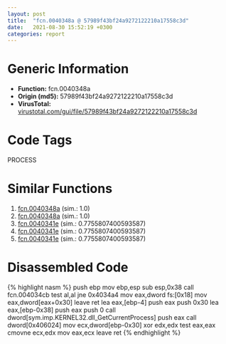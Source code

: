 ```yaml
---
layout: post
title:  "fcn.0040348a @ 57989f43bf24a9272122210a17558c3d"
date:   2021-08-30 15:52:19 +0300
categories: report
---
```


# Generic Information
- **Function:** fcn.0040348a
- **Origin (md5):** 57989f43bf24a9272122210a17558c3d
- **VirusTotal:** [virustotal.com/gui/file/57989f43bf24a9272122210a17558c3d][virustotal_ref]

# Code Tags
<span class="tag" id="PROCESS">PROCESS</span>


# Similar Functions

1. [fcn.0040348a][similar_1_ref] (sim.: 1.0)
2. [fcn.0040348a][similar_2_ref] (sim.: 1.0)
3. [fcn.0040341e][similar_3_ref] (sim.: 0.7755807400593587)
4. [fcn.0040341e][similar_4_ref] (sim.: 0.7755807400593587)
5. [fcn.0040341e][similar_5_ref] (sim.: 0.7755807400593587)


# Disassembled Code

{% highlight nasm %}
push ebp
mov ebp,esp
sub esp,0x38
call fcn.004034cb
test al,al
jne 0x4034a4
mov eax,dword fs:[0x18]
mov eax,dword[eax+0x30]
leave 
ret 
lea eax,[ebp-4]
push eax
push 0x30
lea eax,[ebp-0x38]
push eax
push 0
call dword[sym.imp.KERNEL32.dll_GetCurrentProcess]
push eax
call dword[0x406024]
mov ecx,dword[ebp-0x30]
xor edx,edx
test eax,eax
cmovne ecx,edx
mov eax,ecx
leave 
ret 
{% endhighlight %}


[similar_1_ref]: /report/fcn.0040348a@d287262b3c4caae6c69c406382125319
[similar_2_ref]: /report/fcn.0040348a@3a783d6a0e3505903843983e413a529e
[similar_3_ref]: /report/fcn.0040341e@57989f43bf24a9272122210a17558c3d
[similar_4_ref]: /report/fcn.0040341e@3a783d6a0e3505903843983e413a529e
[similar_5_ref]: /report/fcn.0040341e@d287262b3c4caae6c69c406382125319
[virustotal_ref]: https://www.virustotal.com/gui/file/57989f43bf24a9272122210a17558c3d